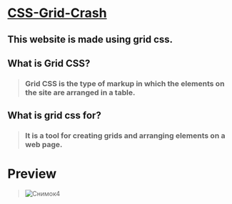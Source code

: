 # [CSS-Grid-Crash](https://maksimzaichenko.github.io/CSS-Grid-Crash/)
## This website is made using grid css.
## What is Grid CSS?
>### Grid CSS is the type of markup in which the elements on the site are arranged in a table.
## What is grid css for?
>### It is a tool for creating grids and arranging elements on a web page.
# Preview
>![Снимок4](https://github.com/user-attachments/assets/2b59f1e2-22c1-4837-9cea-d6a2af7059a5)
